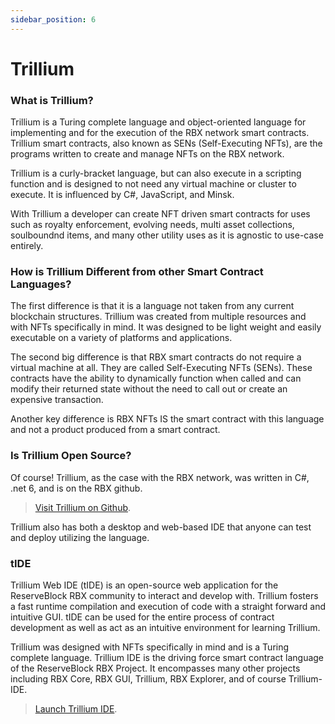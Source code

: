 ```yaml
---
sidebar_position: 6
---
```


# Trillium

### What is Trillium?

Trillium is a Turing complete language and object-oriented language for implementing and for the execution of the RBX network smart contracts. Trillium smart contracts, also known as SENs (Self-Executing NFTs), are the programs written to create and manage NFTs on the RBX network.

Trillium is a curly-bracket language, but can also execute in a scripting function and is designed to not need any virtual machine or cluster to execute. It is influenced by C#, JavaScript, and Minsk.

With Trillium a developer can create NFT driven smart contracts for uses such as royalty enforcement, evolving needs, multi asset collections, soulboundnd items, and many other utility uses as it is agnostic to use-case entirely. 


### How is Trillium Different from other Smart Contract Languages?

The first difference is that it is a language not taken from any current blockchain structures. Trillium was created from multiple resources and with NFTs specifically in mind. It was designed to be light weight and easily executable on a variety of platforms and applications.

The second big difference is that RBX smart contracts do not require a virtual machine at all. They are called Self-Executing NFTs (SENs). These contracts have the ability to dynamically function when called and can modify their returned state without the need to call out or create an expensive transaction.

Another key difference is RBX NFTs IS the smart contract with this language and not a product produced from a smart contract. 

### Is Trillium Open Source?

Of course! Trillium, as the case with the RBX network, was written in C#, .net 6, and is on the RBX github. 
> <a href="https://github.com/ReserveBlockIO/Trillium">Visit Trillium on Github</a>.

Trillium also has both a desktop and web-based IDE that anyone can test and deploy utilizing the language. 

### tIDE

Trillium Web IDE (tIDE) is an open-source web application for the ReserveBlock RBX community to interact and develop with. Trillium fosters a fast runtime compilation and execution of code with a straight forward and intuitive GUI. tIDE can be used for the entire process of contract development as well as act as an intuitive environment for learning Trillium.

Trillium was designed with NFTs specifically in mind and is a Turing complete language. Trillium IDE is the driving force smart contract language of the ReserveBlock RBX Project. It encompasses many other projects including RBX Core, RBX GUI, Trillium, RBX Explorer, and of course Trillium-IDE. 

> <a href="https://trillium.rbx.network">Launch Trillium IDE</a>.